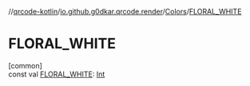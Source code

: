 //[qrcode-kotlin](../../../index.md)/[io.github.g0dkar.qrcode.render](../index.md)/[Colors](index.md)/[FLORAL_WHITE](-f-l-o-r-a-l_-w-h-i-t-e.md)

# FLORAL_WHITE

[common]\
const val [FLORAL_WHITE](-f-l-o-r-a-l_-w-h-i-t-e.md): [Int](https://kotlinlang.org/api/latest/jvm/stdlib/kotlin/-int/index.html)
